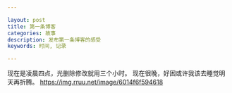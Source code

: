 ```yaml
---

layout: post
title: 第一条博客
categories: 故事
description: 发布第一条博客的感受
keywords: 时间, 记录

---
```


现在是凌晨四点，光删除修改就用三个小时。
现在很晚，好困或许我该去睡觉明天再折腾。
https://img.rruu.net/image/6014f6f594618
